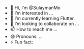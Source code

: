 - 👋 Hi, I’m @SulaymanMo
- 👀 I’m interested in ...
- 🌱 I’m currently learning Flutter.
- 💞️ I’m looking to collaborate on ...
- 📫 How to reach me ...
- 😄 Pronouns: ...
- ⚡ Fun fact: 

<!---
SulaymanMo/SulaymanMo is a ✨ special ✨ repository because its `README.md` (this file) appears on your GitHub profile.
You can click the Preview link to take a look at your changes.
--->

